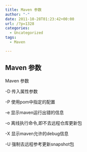 ```yaml
---
title: Maven 参数
author: "-"
date: 2011-10-28T01:23:42+00:00
url: /?p=1328
categories:
  - Uncategorized
tags:
  - Maven

---
```

## Maven 参数
Maven 参数

-D 传入属性参数

-P 使用pom中指定的配置

-e 显示maven运行出错的信息

-o 离线执行命令,即不去远程仓库更新包

-X 显示maven允许的debug信息

-U 强制去远程参考更新snapshot包